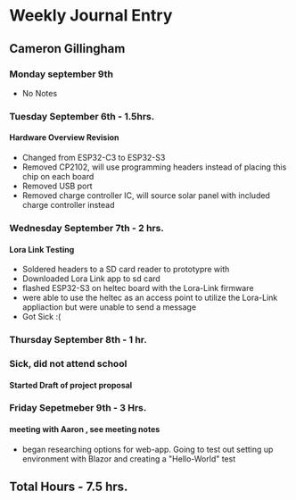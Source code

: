 # Weekly Journal Entry
## Cameron Gillingham

### Monday september 9th
- No Notes

### Tuesday September 6th - 1.5hrs.
#### Hardware Overview Revision
- Changed from ESP32-C3 to ESP32-S3
- Removed CP2102, will use programming headers instead of placing this chip on each board
- Removed USB port
- Removed charge controller IC, will source solar panel with included charge controller instead


### Wednesday September 7th - 2 hrs.
#### Lora Link Testing
- Soldered headers to a SD card reader to prototypre with
- Downloaded Lora Link app to sd card
- flashed ESP32-S3 on heltec board with the Lora-Link firmware
- were able to use the heltec as an access point to utilize the Lora-Link appliaction but were unable to send a message
- Got Sick :(

### Thursday September 8th - 1 hr.
### Sick, did not attend school
#### Started Draft of project proposal

### Friday Sepetmeber 9th - 3 Hrs. 
#### meeting with Aaron , see meeting notes 
 - began researching options for web-app. Going to test out setting up environment with Blazor and creating a "Hello-World" test

 ## Total Hours - 7.5 hrs. 


